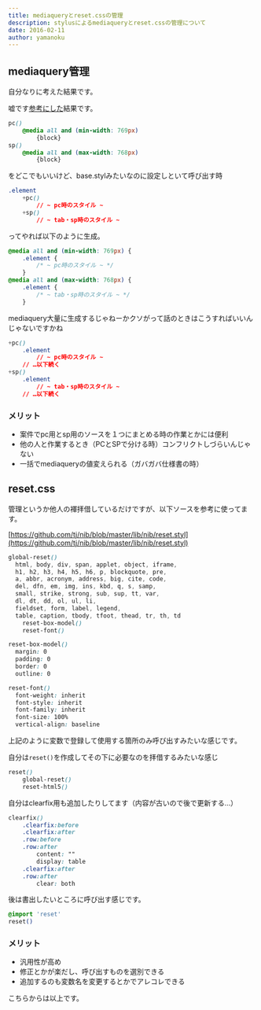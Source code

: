```yaml
---
title: mediaqueryとreset.cssの管理
description: stylusによるmediaqueryとreset.cssの管理について
date: 2016-02-11
author: yamanoku
---
```


## mediaquery管理

自分なりに考えた結果です。

嘘です[参考にした](https://gist.github.com/eyy/53292ee421a911231399)結果です。

```css
pc()
	@media all and (min-width: 769px)
		{block}
sp()
	@media all and (max-width: 768px)
		{block}
```

をどこでもいいけど、base.stylみたいなのに設定しといて呼び出す時

```css
.element
	+pc()
		// ~ pc時のスタイル ~
	+sp()
		// ~ tab・sp時のスタイル ~
```

ってやれば以下のように生成。

```css
@media all and (min-width: 769px) {
	.element {
		/* ~ pc時のスタイル ~ */
	}
@media all and (max-width: 768px) {
	.element {
		/* ~ tab・sp時のスタイル ~ */
	}
```

mediaquery大量に生成するじゃねーかクソがって話のときはこうすればいいんじゃないですかね

```css
+pc()
	.element
		// ~ pc時のスタイル ~
	// …以下続く
+sp()
	.element
		// ~ tab・sp時のスタイル ~
	// …以下続く
```

### メリット
- 案件でpc用とsp用のソースを１つにまとめる時の作業とかには便利
- 他の人と作業するとき（PCとSPで分ける時）コンフリクトしづらいんじゃない
- 一括でmediaqueryの値変えられる（ガバガバ仕様書の時）

## reset.css

管理というか他人の褌拝借しているだけですが、以下ソースを参考に使ってます。

[https://github.com/tj/nib/blob/master/lib/nib/reset.styl](https://github.com/tj/nib/blob/master/lib/nib/reset.styl)

```css
global-reset()
  html, body, div, span, applet, object, iframe,
  h1, h2, h3, h4, h5, h6, p, blockquote, pre,
  a, abbr, acronym, address, big, cite, code,
  del, dfn, em, img, ins, kbd, q, s, samp,
  small, strike, strong, sub, sup, tt, var,
  dl, dt, dd, ol, ul, li,
  fieldset, form, label, legend,
  table, caption, tbody, tfoot, thead, tr, th, td
    reset-box-model()
    reset-font()

reset-box-model()
  margin: 0
  padding: 0
  border: 0
  outline: 0

reset-font()
  font-weight: inherit
  font-style: inherit
  font-family: inherit
  font-size: 100%
  vertical-align: baseline
```

上記のように変数で登録して使用する箇所のみ呼び出すみたいな感じです。

自分は`reset()`を作成してその下に必要なのを拝借するみたいな感じ

```css
reset()
	global-reset()
	reset-html5()
```

自分はclearfix用も追加したりしてます（内容が古いので後で更新する…）

```css
clearfix()
	.clearfix:before
	.clearfix:after
	.row:before
	.row:after
		content: ""
		display: table
	.clearfix:after
	.row:after
		clear: both
```

後は書出したいところに呼び出す感じです。

```css
@import 'reset'
reset()
```

### メリット
- 汎用性が高め
- 修正とかが楽だし、呼び出すものを選別できる
- 追加するのも変数名を変更するとかでアレコレできる

こちらからは以上です。